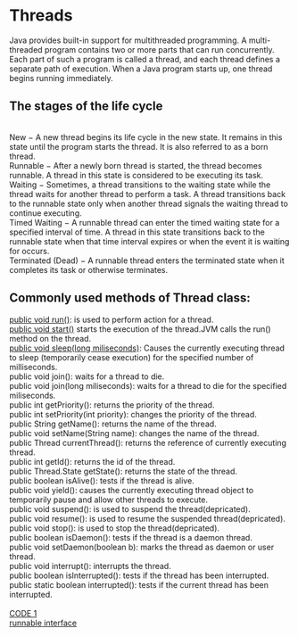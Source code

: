 # Threads
Java provides built-in support for multithreaded programming. A multi-threaded program contains two or more parts that can run concurrently. Each part of such a program is called a thread, and each thread defines a separate path of execution. When a Java program starts up, one thread begins running immediately.<br>
## The stages of the life cycle 
<br>
New − A new thread begins its life cycle in the new state. It remains in this state until the program starts the thread. It is also referred to as a born thread.
<br>
Runnable − After a newly born thread is started, the thread becomes runnable. A thread in this state is considered to be executing its task.
<br>
Waiting − Sometimes, a thread transitions to the waiting state while the thread waits for another thread to perform a task. A thread transitions back to the runnable state only when another thread signals the waiting thread to continue executing.
<br>
Timed Waiting − A runnable thread can enter the timed waiting state for a specified interval of time. A thread in this state transitions back to the runnable state when that time interval expires or when the event it is waiting for occurs.
<br>
Terminated (Dead) − A runnable thread enters the terminated state when it completes its task or otherwise terminates.<br>

## Commonly used methods of Thread class:
[public void run()](https://github.com/Nehasingh1300/Java/blob/master/ThreadRun.java): is used to perform action for a thread.<br>
[public void start()](https://github.com/Nehasingh1300/Java/blob/master/ThreadStart.java) starts the execution of the thread.JVM calls the run() method on the thread.<br>
[public void sleep(long miliseconds)](https://github.com/Nehasingh1300/Java/blob/master/ThreadSleep.java): Causes the currently executing thread to sleep (temporarily cease execution) for the specified number of milliseconds.<br>
public void join(): waits for a thread to die.<br>
public void join(long miliseconds): waits for a thread to die for the specified miliseconds.<br>
public int getPriority(): returns the priority of the thread.<br>
public int setPriority(int priority): changes the priority of the thread.<br>
public String getName(): returns the name of the thread.<br>
public void setName(String name): changes the name of the thread.<br>
public Thread currentThread(): returns the reference of currently executing thread.<br>
public int getId(): returns the id of the thread.<br>
public Thread.State getState(): returns the state of the thread.<br>
public boolean isAlive(): tests if the thread is alive.<br>
public void yield(): causes the currently executing thread object to temporarily pause and allow other threads to execute.<br>
public void suspend(): is used to suspend the thread(depricated).<br>
public void resume(): is used to resume the suspended thread(depricated).<br>
public void stop(): is used to stop the thread(depricated).<br>
public boolean isDaemon(): tests if the thread is a daemon thread.<br>
public void setDaemon(boolean b): marks the thread as daemon or user thread.<br>
public void interrupt(): interrupts the thread.<br>
public boolean isInterrupted(): tests if the thread has been interrupted.<br>
public static boolean interrupted(): tests if the current thread has been interrupted.<br>
<br>[CODE 1](https://github.com/Nehasingh1300/Java/blob/master/threads.java)
<br>[runnable interface](https://github.com/Nehasingh1300/Java/blob/master/runnableDemo.java)
